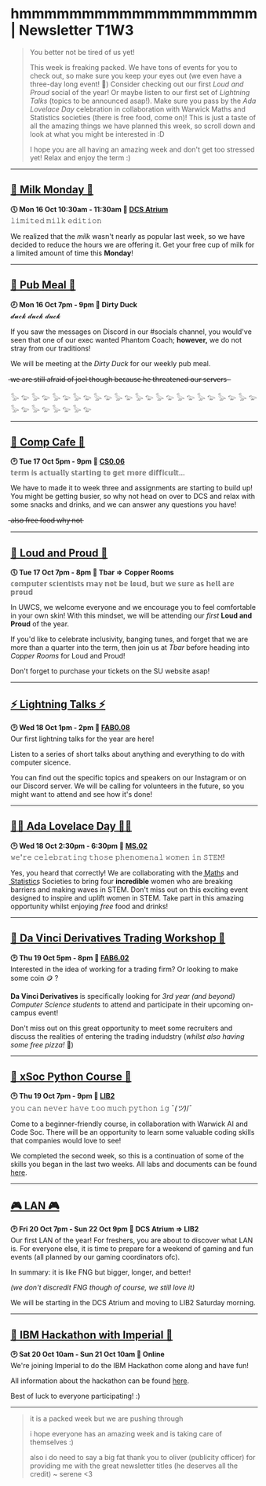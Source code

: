 # hmmmmmmmmmmmmmmmmmmm | Newsletter T1W3
>You better not be tired of us yet!
>
>This week is freaking packed. We have tons of events for you to check out, so make sure you keep your eyes out (we even have a three-day long event! 👀)
>Consider checking out our first *Loud and Proud* social of the year! Or maybe listen to our first set of *Lightning Talks* (topics to be announced asap!). Make sure you pass by the *Ada Lovelace Day* celebration in collaboration with Warwick Maths and Statistics societies (there is free food, come on)! This is just a taste of all the amazing things we have planned this week, so scroll down and look at what you might be interested in :D
>
>I hope you are all having an amazing week and don't get too stressed yet! Relax and enjoy the term :)
***

## **[🥛 Milk Monday 🥛](https://uwcs.co.uk/events/t1/w3/milk/)**
**🕔 Mon 16 Oct 10:30am - 11:30am  📍 [DCS Atrium](https://campus.warwick.ac.uk//search/623c8858421e6f5928c0c78f)**  
𝚕𝚒𝚖𝚒𝚝𝚎𝚍 𝚖𝚒𝚕𝚔 𝚎𝚍𝚒𝚝𝚒𝚘𝚗

We realized that the *milk* wasn't nearly as popular last week, so we have decided to reduce the hours we are offering it. Get your free cup of milk for a limited amount of time this **Monday**!

***

## **[🍝 Pub Meal 🍝](https://uwcs.co.uk/events/t1/w3/pub/)**
**🕗 Mon 16 Oct 7pm - 9pm  📍 Dirty Duck**  
𝓭𝓾𝓬𝓴 𝓭𝓾𝓬𝓴 𝓭𝓾𝓬𝓴

If you saw the messages on Discord in our #socials channel, you would've seen that one of our exec wanted Phantom Coach; **however,** we do not stray from our traditions! 

We will be meeting at the *Dirty Duck* for our weekly pub meal.

 ̶w̶e̶ ̶a̶r̶e̶ ̶s̶t̶i̶l̶l̶ ̶a̶f̶r̶a̶i̶d̶ ̶o̶f̶ ̶j̶o̶e̶l̶ ̶t̶h̶o̶u̶g̶h̶ ̶b̶e̶c̶a̶u̶s̶e̶ ̶h̶e̶ ̶t̶h̶r̶e̶a̶t̶e̶n̶e̶d̶ ̶o̶u̶r̶ ̶s̶e̶r̶v̶e̶r̶s̶ ̶

𓅭 𓅰 𓅭 𓅰 𓅭 𓅰 𓅭 𓅰 𓅭 𓅰 𓅭 𓅰 𓅭 𓅰 𓅭 𓅰 𓅭 𓅰 𓅭 𓅰 𓅭 𓅰 𓅭 𓅰 𓅭 𓅰 𓅭 𓅰 𓅭 𓅰 𓅭 𓅰 
***

## **[🍵 Comp Cafe 🍵](https://uwcs.co.uk/events/t1/w3/compcafe/)**
**🕑 Tue 17 Oct 5pm - 9pm  📍 [CS0.06](https://campus.warwick.ac.uk//search/623c888a421e6f5928c0d038)**  
𝕥𝕖𝕣𝕞 𝕚𝕤 𝕒𝕔𝕥𝕦𝕒𝕝𝕝𝕪 𝕤𝕥𝕒𝕣𝕥𝕚𝕟𝕘 𝕥𝕠 𝕘𝕖𝕥 𝕞𝕠𝕣𝕖 𝕕𝕚𝕗𝕗𝕚𝕔𝕦𝕝𝕥...

We have to made it to week three and assignments are starting to build up! You might be getting busier, so why not head on over to DCS and relax with some snacks and drinks, and we can answer any questions you have!

 ̶a̶l̶s̶o̶ ̶f̶r̶e̶e̶ ̶f̶o̶o̶d̶ ̶w̶h̶y̶ ̶n̶o̶t̶
***

## **[🌈 Loud and Proud 🌈](https://uwcs.co.uk/events/t1/w3/loudandproud/)**
**🕔 Tue 17 Oct 7pm - 8pm  📍 Tbar ⇒ Copper Rooms**  
𝕔𝕠𝕞𝕡𝕦𝕥𝕖𝕣 𝕤𝕔𝕚𝕖𝕟𝕥𝕚𝕤𝕥𝕤 𝕞𝕒𝕪 𝕟𝕠𝕥 𝕓𝕖 𝕝𝕠𝕦𝕕, 𝕓𝕦𝕥 𝕨𝕖 𝕤𝕦𝕣𝕖 𝕒𝕤 𝕙𝕖𝕝𝕝 𝕒𝕣𝕖 𝕡𝕣𝕠𝕦𝕕

In UWCS, we welcome everyone and we encourage you to feel comfortable in your own skin! With this mindset, we will be attending our *first* **Loud and Proud** of the year.

If you'd like to celebrate inclusivity, banging tunes, and forget that we are more than a quarter into the term, then join us at *Tbar* before heading into *Copper Rooms* for Loud and Proud!

Don't forget to purchase your tickets on the SU website asap!
***

## **[⚡ Lightning Talks ⚡](https://uwcs.co.uk/events/t1/w3/lightning/)**
**🕑 Wed 18 Oct 1pm - 2pm  📍 [FAB0.08](https://campus.warwick.ac.uk//search/623c896e421e6f5928c0fe29)**  
Our first lightning talks for the year are  here!

Listen to a series of short talks about anything and everything to do with computer sicence.

You can find out the specific topics and speakers on our Instagram or on our Discord server. We will be calling for volunteers in the future, so you might want to attend and see how it's done!
***

## **[👩‍💻 Ada Lovelace Day 👩‍💻](https://uwcs.co.uk/events/t1/w3/lovelace/)**
**🕑 Wed 18 Oct 2:30pm - 6:30pm  📍 [MS.02](https://campus.warwick.ac.uk//search/623c88fa421e6f5928c0e67e)**  
𝚠𝚎'𝚛𝚎 𝚌𝚎𝚕𝚎𝚋𝚛𝚊𝚝𝚒𝚗𝚐 𝚝𝚑𝚘𝚜𝚎 𝚙𝚑𝚎𝚗𝚘𝚖𝚎𝚗𝚊𝚕 𝚠𝚘𝚖𝚎𝚗 𝚒𝚗 𝚂𝚃𝙴𝙼!

Yes, you heard that correctly! We are collaborating with the M͟a͟t͟h͟s͟ and S͟t͟a͟t͟i͟s͟t͟i͟c͟s͟ Societies to bring four **incredible** women who are breaking barriers and making waves in STEM. Don't miss out on this exciting event designed to inspire and uplift women in STEM. Take part in this amazing opportunity whilst enjoying *free* food and drinks!
***

## **[📣 Da Vinci Derivatives Trading Workshop 📣](https://uwcs.co.uk/events/t1/w3/davinci/)**
**🕑 Thu 19 Oct 5pm - 8pm  📍 [FAB6.02](https://campus.warwick.ac.uk//search/623c896d421e6f5928c0fe0e)**  
Interested in the idea of working for a trading firm? Or looking to make some coin 🪙 ?

**Da Vinci Derivatives** is specifically looking for *3rd year (and beyond) Computer Science students* to attend and participate in their upcoming on-campus event!

Don't miss out on this great opportunity to meet some recruiters and discuss the realities of entering the trading indudstry (*whilst also having some free pizza!* 🍕)
***

## **[🐍 xSoc Python Course 🐍](https://uwcs.co.uk/events/t1/w3/xsocpython/)**
**🕑 Thu 19 Oct 7pm - 9pm  📍 [LIB2](https://campus.warwick.ac.uk/search/623c88f2421e6f5928c0e4ec)**  
𝚢𝚘𝚞 𝚌𝚊𝚗 𝚗𝚎𝚟𝚎𝚛 𝚑𝚊𝚟𝚎 𝚝𝚘𝚘 𝚖𝚞𝚌𝚑 𝚙𝚢𝚝𝚑𝚘𝚗 𝚒𝚐 ¯_(ツ)_/¯

Come to a beginner-friendly course, in collaboration with Warwick AI and Code Soc. There will be an opportunity to learn some valuable coding skills that companies would love to see!

We completed the second week, so this is a continuation of some of the skills you began in the last two weeks. All labs and documents can be found [here](go.uwcs.co.uk/python).
***

## **[🎮 LAN 🎮](https://uwcs.co.uk/events/t1/w3/lan/)**
**🕑 Fri 20 Oct 7pm - Sun 22 Oct 9pm  📍 DCS Atrium ⇒ LIB2**  
Our first LAN of the year! For freshers, you are about to discover what LAN is. For everyone else, it is time to prepare for a weekend of gaming and fun events (all planned by our gaming coordinators ofc).

In summary: it is like FNG but bigger, longer, and better!

*(we don't discredit FNG though of course, we still love it)*

We will be starting in the DCS Atrium and moving to LIB2 Saturday morning.
***

## **[🔑 IBM Hackathon with Imperial 🔑](https://uwcs.co.uk/events/t1/w3/imp-hack/)**
**🕑 Sat 20 Oct 10am - Sun 21 Oct 10am  📍 Online**  
We're joining Imperial to do the IBM Hackathon come along and have fun!

All information about the hackathon can be found [here](https://www.starhacks.org/2023-ssf-ibm-z-datathon).

Best of luck to everyone participating! :)
***

> it is a packed week but we are pushing through
>
> i hope everyone has an amazing week and is taking care of themselves :)
>
> also i do need to say a big fat thank you to oliver (publicity officer) for providing me with the great newsletter titles (he deserves all the credit) ~ serene <3

